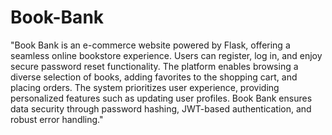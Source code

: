 # Book-Bank
"Book Bank is an e-commerce website powered by Flask, offering a seamless online bookstore experience. Users can register, log in, and enjoy secure password reset functionality. The platform enables browsing a diverse selection of books, adding favorites to the shopping cart, and placing orders. The system prioritizes user experience, providing personalized features such as updating user profiles. Book Bank ensures data security through password hashing, JWT-based authentication, and robust error handling."
